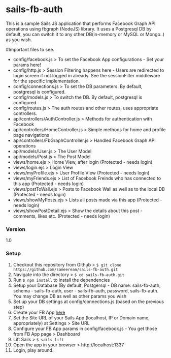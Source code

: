 # sails-fb-auth

This is a sample Sails JS application that performs Facebook Graph API operations using fbgraph (NodeJS) library. It uses a Postgresql DB by default, you can switch it to any other DB(in-memory or MySQL or Mongo..) as you wish.

#Important files to see.
   -   config/facebook.js >  To set the Facebook App configurations - Set your params here!
   -   config/http.js > Session Filtering happens here - Users are redirected to login screen if not logged in already. See the sessionFilter middleware for the specific implementation.
   -   config/connections.js >  To set the DB parameters. By default, postgresql is configured.
   -   config/models.js >  To switch the DB. By default, postgresql is configured.
   -   config/routes.js >  The auth routes and other routes, uses appropriate controllers.
   -   api/controllers/AuthController.js > Methods for authentication with Facebook
   -   api/controllers/HomeController.js > Simple methods for home and profile page navigations
   -   api/controllers/FbGraphController.js > Handled Facebook Graph API operations
   -   api/models/User.js > The User Model
   -   api/models/Post.js > The Post Model
   -   views/home.ejs > Home View, after login (Protected - needs login)
   -   views/login.ejs > Login View
   -   views/myProfile.ejs > User Profile View (Protected - needs login)
   -   views/myFriends.ejs > List of Facebook Freinds who has connected to this app (Protected - needs login)
   -   views/postToWall.ejs > Posts to Facebook Wall as well as to the local DB (Protected - needs login)
   -   views/showMyPosts.ejs > Lists all posts made via this app (Protected - needs login)
   -   views/showPostDetail.ejs > Show the details about this post - comments, likes etc. (Protected - needs login)
   

### Version
1.0

### Setup

   1. Checkout this repository from Github > ```$ git clone https://github.com/sameerean/sails-fb-auth.git ```
   2. Navigate into the directory > ```$ cd sails-fb-auth.git```
   3. Run ```$ npm install``` to install the dependencies
   4. Setup your Database (By default, Postgersql - DB name: sails-fb-auth, schema - sails-fb-auth, user - sails-fb-auth, password, sails-fb-auth. You may change DB as well as other params you wish
   5. Set up your DB settings at config/connections.js (based on the previous step)
   6. Create your FB App [here](https://developers.facebook.com/apps)
   7. Set the Site URL of your Sails App (localhost, IP or Domain name, appropriately) at Settings > Site URL
   8. Configure your FB App params in config/facebook.js - You get those from FB App page > Dashboard
   9. Lift Sails > ```$ sails lift```
   10. Open the app in your browser > http://localhost:1337
   11. Login, play around.
   
